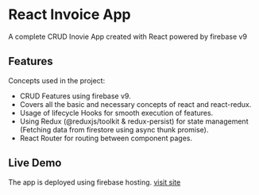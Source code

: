 # React Invoice App

A complete CRUD Inovie App created with React powered by firebase v9

## Features
Concepts used in the project:
* CRUD Features using firebase v9.
* Covers all the basic and necessary concepts of react and react-redux.
* Usage of lifecycle Hooks for smooth execution of features.
* Using Redux (@reduxjs/toolkit & redux-persist) for state management (Fetching data from firestore using async thunk promise).
* React Router for routing between component pages.

## Live Demo
The app is deployed using firebase hosting. [visit site](https://react-invoice-app-c9baa.web.app/)
